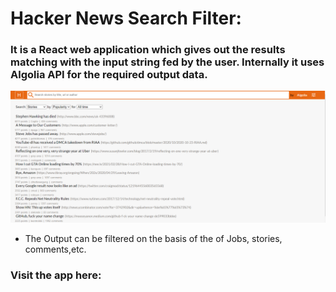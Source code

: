 # Hacker News Search Filter:
### It is a React web application which gives out the results matching with the input string fed by the user. Internally it uses Algolia API for the required output data.



![Image](./src/output.png)

- The Output can be filtered on the basis of the of Jobs, stories, comments,etc.


### Visit the app here: 
